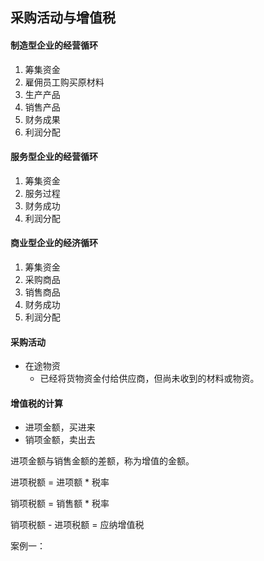 ## 采购活动与增值税



#### 制造型企业的经营循环

1. 筹集资金
2. 雇佣员工购买原材料
3. 生产产品
4. 销售产品
5. 财务成果
6. 利润分配



#### 服务型企业的经营循环

1. 筹集资金
2. 服务过程
3. 财务成功
4. 利润分配



#### 商业型企业的经济循环

1. 筹集资金
2. 采购商品
3. 销售商品
4. 财务成功
5. 利润分配





#### 采购活动

* 在途物资
  * 已经将货物资金付给供应商，但尚未收到的材料或物资。



#### 增值税的计算

* 进项金额，买进来
* 销项金额，卖出去

进项金额与销售金额的差额，称为增值的金额。

进项税额 = 进项额 * 税率

销项税额 = 销售额 * 税率

销项税额 - 进项税额 = 应纳增值税



案例一：



